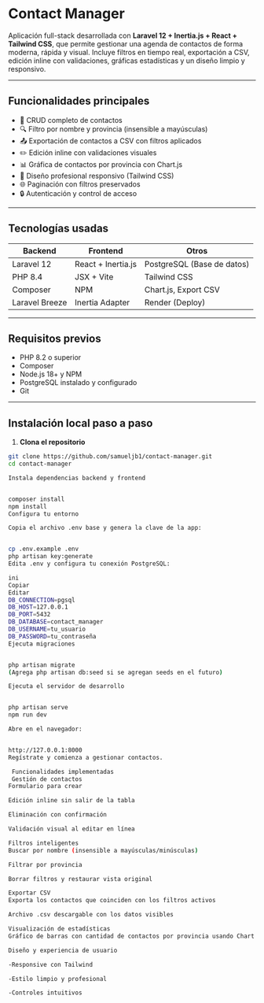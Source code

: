 #  Contact Manager

Aplicación full-stack desarrollada con **Laravel 12 + Inertia.js + React + Tailwind CSS**, que permite gestionar una agenda de contactos de forma moderna, rápida y visual. Incluye filtros en tiempo real, exportación a CSV, edición inline con validaciones, gráficas estadísticas y un diseño limpio y responsivo.

---

##  Funcionalidades principales

- 📄 CRUD completo de contactos
- 🔍 Filtro por nombre y provincia (insensible a mayúsculas)
- 📤 Exportación de contactos a CSV con filtros aplicados
- ✏️ Edición inline con validaciones visuales
- 📊 Gráfica de contactos por provincia con Chart.js
- 📱 Diseño profesional responsivo (Tailwind CSS)
- 🌐 Paginación con filtros preservados
- 🔒 Autenticación y control de acceso

---

##  Tecnologías usadas

| Backend        | Frontend           | Otros                     |
|----------------|--------------------|----------------------------|
| Laravel 12     | React + Inertia.js | PostgreSQL (Base de datos) |
| PHP 8.4        | JSX + Vite         | Tailwind CSS               |
| Composer       | NPM                | Chart.js, Export CSV       |
| Laravel Breeze | Inertia Adapter    | Render (Deploy)            |

---

##  Requisitos previos

- PHP 8.2 o superior
- Composer
- Node.js 18+ y NPM
- PostgreSQL instalado y configurado
- Git

---

##  Instalación local paso a paso

1. **Clona el repositorio**

```bash
git clone https://github.com/samueljb1/contact-manager.git
cd contact-manager

Instala dependencias backend y frontend


composer install
npm install
Configura tu entorno

Copia el archivo .env base y genera la clave de la app:


cp .env.example .env
php artisan key:generate
Edita .env y configura tu conexión PostgreSQL:

ini
Copiar
Editar
DB_CONNECTION=pgsql
DB_HOST=127.0.0.1
DB_PORT=5432
DB_DATABASE=contact_manager
DB_USERNAME=tu_usuario
DB_PASSWORD=tu_contraseña
Ejecuta migraciones


php artisan migrate
(Agrega php artisan db:seed si se agregan seeds en el futuro)

Ejecuta el servidor de desarrollo


php artisan serve
npm run dev

Abre en el navegador:


http://127.0.0.1:8000
Regístrate y comienza a gestionar contactos.

 Funcionalidades implementadas
 Gestión de contactos
Formulario para crear

Edición inline sin salir de la tabla

Eliminación con confirmación

Validación visual al editar en línea

Filtros inteligentes
Buscar por nombre (insensible a mayúsculas/minúsculas)

Filtrar por provincia

Borrar filtros y restaurar vista original

Exportar CSV
Exporta los contactos que coinciden con los filtros activos

Archivo .csv descargable con los datos visibles

Visualización de estadísticas
Gráfico de barras con cantidad de contactos por provincia usando Chart.js

Diseño y experiencia de usuario

-Responsive con Tailwind

-Estilo limpio y profesional

-Controles intuitivos

